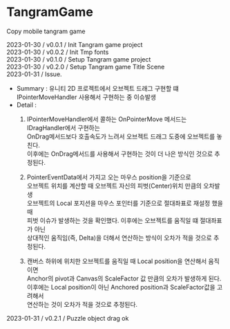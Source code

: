 # TangramGame
Copy mobile tangram game    

2023-01-30 / v0.0.1 / Init Tangram game project    
2023-01-30 / v0.0.2 / Init Tmp fonts    
2023-01-30 / v0.1.0 / Setup Tangram game project    
2023-01-30 / v0.2.0 / Setup Tangram game Title Scene    
2023-01-31 / Issue. 
- Summary : 유니티 2D 프로젝트에서 오브젝트 드래그 구현할 떄 IPointerMoveHandler 사용해서 구현하는 중 이슈발생        
- Detail :    
	1. IPointerMoveHandler에서 콜하는 OnPointerMove 메서드는 IDragHandler에서 구현하는    
	 OnDrag메서드보다 호출속도가 느려서 오브젝트 드래그 도중에 오브젝트를 놓친다.    
	 이후에는 OnDrag메서드를 사용해서 구현하는 것이 더 나은 방식인 것으로 추정된다.    

	2. PointerEventData에서 가지고 오는 마우스 position을 기준으로    
	 오브젝트 위치를 계산할 때 오브젝트 자신의 피벗(Center)위치 만큼의 오차발생    
	 오브젝트의 Local 포지션을 마우스 포인터를 기준으로 절대좌표로 재설정 했을 때    
	 피벗 이슈가 발생하는 것을 확인했다. 이후에는 오브젝트를 움직일 떄 절대좌표가 아닌    
	 상대적인 움직임(즉, Delta)을 더해서 연산하는 방식이 오차가 적을 것으로 추정된다.    
	
	3. 캔버스 하위에 위치한 오브젝트를 움직일 때 Local position을 연산해서 움직이면    
	 Anchor의 pivot과 Canvas의 ScaleFactor 값 만큼의 오차가 발생하게 된다.    
	 이후에는 Local position이 아닌 Anchored position과 ScaleFactor값을 고려해서    
	 연산하는 것이 오차가 적을 것으로 추정된다.    

2023-01-31 / v0.2.1 / Puzzle object drag ok    

